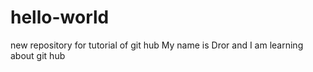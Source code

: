 # hello-world
new repository for tutorial of git hub
My name is Dror and I am learning about git hub
